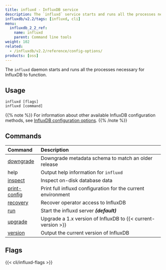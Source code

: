 ```yaml
---
title: influxd - InfluxDB service
description: The `influxd` service starts and runs all the processes necessary for InfluxDB to function.
influxdb/v2.2/tags: [influxd, cli]
menu:
  influxdb_2_2_ref:
    name: influxd
    parent: Command line tools
weight: 102
related:
  - /influxdb/v2.2/reference/config-options/
products: [oss]
---
```


The `influxd` daemon starts and runs all the processes necessary for InfluxDB to function.

## Usage

```
influxd [flags]
influxd [command]
```

{{% note %}}
For information about other available InfluxDB configuration methods, see
[InfluxDB configuration options](/influxdb/v2.2/reference/config-options/).
{{% /note %}}

## Commands

| Command                                                            | Description                                                  |
| :----------------------------------------------------------------- | :----------------------------------------------------------- |
| [downgrade](/influxdb/v2.2/reference/cli/influxd/downgrade/)       | Downgrade metadata schema to match an older release          |
| help                                                               | Output help information for `influxd`                        |
| [inspect](/influxdb/v2.2/reference/cli/influxd/inspect/)           | Inspect on-disk database data                                |
| [print-config](/influxdb/v2.2/reference/cli/influxd/print-config/) | Print full influxd configuration for the current environment |
| [recovery](/influxdb/v2.2/reference/cli/influxd/recovery/)         | Recover operator access to InfluxDB                          |
| [run](/influxdb/v2.2/reference/cli/influxd/run/)                   | Start the influxd server _**(default)**_                     |
| [upgrade](/influxdb/v2.2/reference/cli/influxd/upgrade/)           | Upgrade a 1.x version of InfluxDB to {{< current-version >}} |
| [version](/influxdb/v2.2/reference/cli/influxd/version/)           | Output the current version of InfluxDB                       |

## Flags

<!-- Influxd flags are maintained in data/influxd_flags.yml -->
{{< cli/influxd-flags >}}
